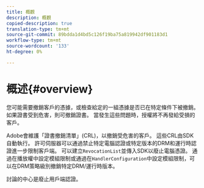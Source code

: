 ```yaml
---
title: 概觀
description: 概觀
copied-description: true
translation-type: tm+mt
source-git-commit: 89bdda1d4bd5c126f19ba75a819942df901183d1
workflow-type: tm+mt
source-wordcount: '133'
ht-degree: 0%

---
```



# 概述{#overview}

您可能需要撤銷客戶的憑據，或檢查給定的一組憑據是否已在特定條件下被撤銷。 如果證書受到危害，則可撤銷證書。 當發生這些問題時，授權將不再發給受損的客戶。

Adobe會維護「證書撤銷清單」(CRL)，以撤銷受危害的客戶。 這些CRL由SDK自動執行。 許可伺服器可以通過禁止特定電腦認證或特定版本的DRM和運行時認證進一步限制客戶端。 可以建立`RevocationList`並傳入SDK以廢止電腦憑證。 通過在播放權中設定模組限制或通過在`HandlerConfiguration`中設定模組限制，可以在DRM策略級別撤銷特定DRM/運行時版本。

討論的中心是廢止用戶端認證。
